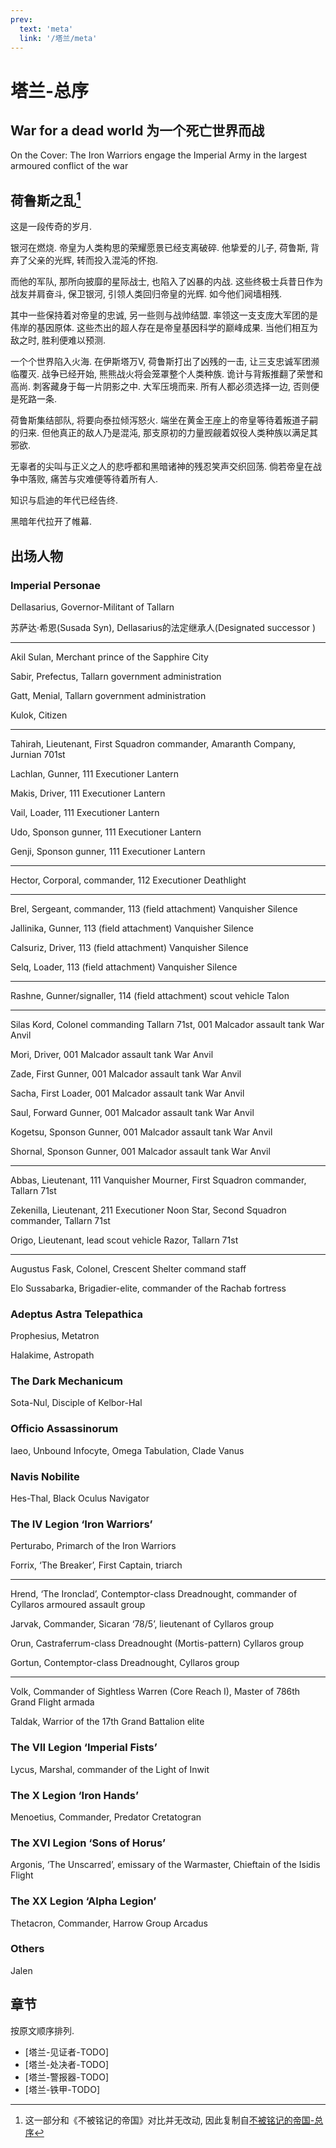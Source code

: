 ```yaml
---
prev:
  text: 'meta'
  link: '/塔兰/meta'
---
```


# 塔兰-总序

## War for a dead world 为一个死亡世界而战

On the Cover: The Iron Warriors engage the Imperial Army in the largest armoured conflict of the war

## 荷鲁斯之乱[^0]

这是一段传奇的岁月.

银河在燃烧. 帝皇为人类构思的荣耀愿景已经支离破碎. 他挚爱的儿子, 荷鲁斯, 背弃了父亲的光辉, 转而投入混沌的怀抱.

而他的军队, 那所向披靡的星际战士, 也陷入了凶暴的内战. 这些终极士兵昔日作为战友并肩奋斗, 保卫银河, 引领人类回归帝皇的光辉. 如今他们阋墙相残.

其中一些保持着对帝皇的忠诚, 另一些则与战帅结盟. 率领这一支支庞大军团的是伟岸的基因原体. 这些杰出的超人存在是帝皇基因科学的巅峰成果. 当他们相互为敌之时, 胜利便难以预测.

一个个世界陷入火海. 在伊斯塔万V, 荷鲁斯打出了凶残的一击, 让三支忠诚军团濒临覆灭. 战争已经开始, 熊熊战火将会笼罩整个人类种族. 诡计与背叛推翻了荣誉和高尚. 刺客藏身于每一片阴影之中. 大军压境而来. 所有人都必须选择一边, 否则便是死路一条.

荷鲁斯集结部队, 将要向泰拉倾泻怒火. 端坐在黄金王座上的帝皇等待着叛道子嗣的归来. 但他真正的敌人乃是混沌, 那支原初的力量觊觎着奴役人类种族以满足其邪欲.

无辜者的尖叫与正义之人的悲呼都和黑暗诸神的残忍笑声交织回荡. 倘若帝皇在战争中落败, 痛苦与灾难便等待着所有人.

知识与启迪的年代已经告终.

黑暗年代拉开了帷幕.

## 出场人物

### Imperial Personae

Dellasarius, Governor-Militant of Tallarn

苏萨达·希恩(Susada Syn), Dellasarius的法定继承人(Designated successor )

--------

Akil Sulan, Merchant prince of the Sapphire City

Sabir, Prefectus, Tallarn government administration

Gatt, Menial, Tallarn government administration

Kulok, Citizen

--------

Tahirah, Lieutenant, First Squadron commander, Amaranth Company, Jurnian 701st

Lachlan, Gunner, 111 Executioner Lantern

Makis, Driver, 111 Executioner Lantern

Vail, Loader, 111 Executioner Lantern

Udo, Sponson gunner, 111 Executioner Lantern

Genji, Sponson gunner, 111 Executioner Lantern

--------

Hector, Corporal, commander, 112 Executioner Deathlight

--------

Brel, Sergeant, commander, 113 (field attachment) Vanquisher Silence

Jallinika, Gunner, 113 (field attachment) Vanquisher Silence

Calsuriz, Driver, 113 (field attachment) Vanquisher Silence

Selq, Loader, 113 (field attachment) Vanquisher Silence

--------

Rashne, Gunner/signaller, 114 (field attachment) scout vehicle Talon

--------

Silas Kord, Colonel commanding Tallarn 71st, 001 Malcador assault tank War Anvil

Mori, Driver, 001 Malcador assault tank War Anvil

Zade, First Gunner, 001 Malcador assault tank War Anvil

Sacha, First Loader, 001 Malcador assault tank War Anvil

Saul, Forward Gunner, 001 Malcador assault tank War Anvil

Kogetsu, Sponson Gunner, 001 Malcador assault tank War Anvil

Shornal, Sponson Gunner, 001 Malcador assault tank War Anvil

--------

Abbas, Lieutenant, 111 Vanquisher Mourner, First Squadron commander, Tallarn 71st

Zekenilla, Lieutenant, 211 Executioner Noon Star, Second Squadron commander, Tallarn 71st

Origo, Lieutenant, lead scout vehicle Razor, Tallarn 71st

--------

Augustus Fask, Colonel, Crescent Shelter command staff

Elo Sussabarka, Brigadier-elite, commander of the Rachab fortress

### Adeptus Astra Telepathica

Prophesius, Metatron

Halakime, Astropath

### The Dark Mechanicum

Sota-Nul, Disciple of Kelbor-Hal

### Officio Assassinorum

Iaeo, Unbound Infocyte, Omega Tabulation, Clade Vanus

### Navis Nobilite

Hes-Thal, Black Oculus Navigator

### The IV Legion ‘Iron Warriors’

Perturabo, Primarch of the Iron Warriors

Forrix, ‘The Breaker’, First Captain, triarch

--------

Hrend, ‘The Ironclad’, Contemptor-class Dreadnought, commander of Cyllaros armoured assault group

Jarvak, Commander, Sicaran ‘78/5’, lieutenant of Cyllaros group

Orun, Castraferrum-class Dreadnought (Mortis-pattern) Cyllaros group

Gortun, Contemptor-class Dreadnought, Cyllaros group

--------

Volk, Commander of Sightless Warren (Core Reach I), Master of 786th Grand Flight armada

Taldak, Warrior of the 17th Grand Battalion elite

### The VII Legion ‘Imperial Fists’

Lycus, Marshal, commander of the Light of Inwit

### The X Legion ‘Iron Hands’

Menoetius, Commander, Predator Cretatogran

### The XVI Legion ‘Sons of Horus’

Argonis, ‘The Unscarred’, emissary of the Warmaster, Chieftain of the Isidis Flight

### The XX Legion ‘Alpha Legion’

Thetacron, Commander, Harrow Group Arcadus

### Others

Jalen

## 章节

按原文顺序排列.

+ [塔兰-见证者-TODO]
+ [塔兰-处决者-TODO]
+ [塔兰-警报器-TODO]
+ [塔兰-铁甲-TODO]

[^0]: 这一部分和《不被铭记的帝国》对比并无改动, 因此复制自[不被铭记的帝国-总序](/不被铭记的帝国/base)
